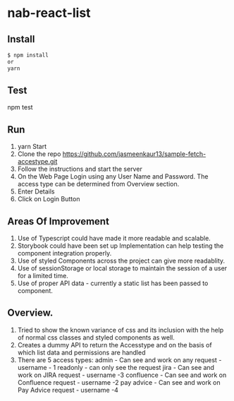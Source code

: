 # nab-react-list

## Install

```sh
$ npm install 
or 
yarn

```

## Test

npm test

## Run

1. yarn Start
2. Clone the repo https://github.com/jasmeenkaur13/sample-fetch-accestype.git
3. Follow the instructions and start the server
4. On the Web Page Login using any User Name and Password. The access type can be determined from Overview section.
5. Enter Details
6. Click on Login Button

## Areas Of Improvement
1. Use of Typescript could have made it more readable and scalable.
2. Storybook could have been set up Implementation can help testing the component integration properly.
3. Use of styled Components across the project can give more readablity.
4. Use of sessionStorage or local storage to maintain the session of a user for a limited time.
5. Use of proper API data - currently a static list has been passed to component.

## Overview.
1. Tried to show the known variance of css and its inclusion with the help of normal css classes and styled components as well.
2. Creates a dummy API to return the Accesstype and on the basis of which list data and permissions are handled
3. There are 5 access types:
    admin - Can see and work on any request - username - 1
    readonly - can only see the request
    jira - Can see and work on JIRA request - username -3
    confluence - Can see and work on Confluence request - username -2
    pay advice - Can see and work on Pay Advice request - username -4